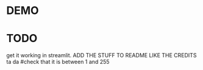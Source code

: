 # DEMO

# TODO
get it working in streamlit.
ADD THE STUFF TO README LIKE THE CREDITS
ta da 
#check that it is between 1 and 255